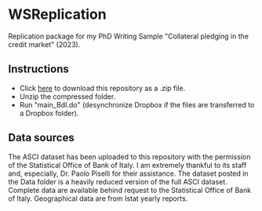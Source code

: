 # WSReplication
Replication package for my PhD Writing Sample "Collateral pledging in the credit market" (2023).

## Instructions 
- Click [here](https://github.com/DiegoCiccia/WSReplication/zipball/master/) to download this repository as a .zip file.
- Unzip the compressed folder.
- Run "main_BdI.do" (desynchronize Dropbox if the files are transferred to a Dropbox folder).

## Data sources
The ASCI dataset has been uploaded to this repository with the permission of the Statistical Office of Bank of Italy. I am extremely thankful to its staff and, especially, Dr. Paolo Piselli for their assistance. The dataset posted in the Data folder is a heavily reduced version of the full ASCI dataset. Complete data are available behind request to the Statistical Office of Bank of Italy. Geographical data are from Istat yearly reports. 

